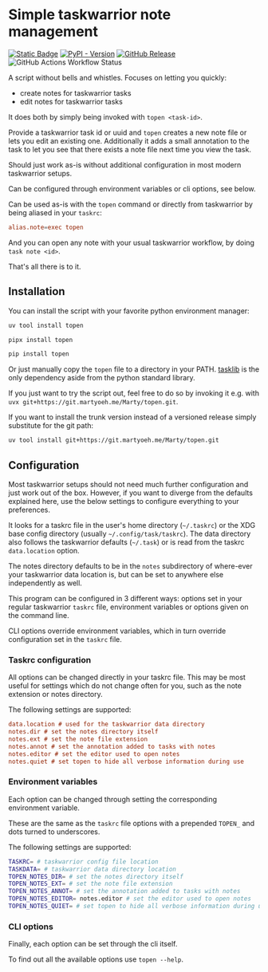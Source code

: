 # Simple taskwarrior note management

[![Static Badge](https://img.shields.io/badge/pdoc-Docs-blue)](https://marty-oehme.github.io/topen)
[![PyPI - Version](https://img.shields.io/pypi/v/topen)](https://pypi.org/project/topen)
[![GitHub Release](https://img.shields.io/github/v/release/marty-oehme/topen)](https://github.com/marty-oehme/topen/releases/latest)
![GitHub Actions Workflow Status](https://img.shields.io/github/actions/workflow/status/marty-oehme/topen/release.yaml)

A script without bells and whistles.
Focuses on letting you quickly:

- create notes for taskwarrior tasks
- edit notes for taskwarrior tasks

It does both by simply being invoked with `topen <task-id>`.

Provide a taskwarrior task id or uuid and `topen` creates a new note file or lets
you edit an existing one. Additionally it adds a small annotation to the task
to let you see that there exists a note file next time you view the task.

Should just work as-is without additional configuration in most modern taskwarrior setups.

Can be configured through environment variables or cli options, see below.

Can be used as-is with the `topen` command or directly from taskwarrior by being aliased in your `taskrc`:

```conf
alias.note=exec topen
```

And you can open any note with your usual taskwarrior workflow,
by doing `task note <id>`.

That's all there is to it.

## Installation

You can install the script with your favorite python environment manager:

```bash
uv tool install topen
```

```bash
pipx install topen
```

```bash
pip install topen
```

Or just manually copy the `topen` file to a directory in your PATH.
[tasklib](https://github.com/GothenburgBitFactory/tasklib) is the only dependency aside from the python standard library.

If you just want to try the script out,
feel free to do so by invoking it e.g. with `uvx git+https://git.martyoeh.me/Marty/topen.git`.

If you want to install the trunk version instead of a versioned release simply substitute for the git path:

```bash
uv tool install git+https://git.martyoeh.me/Marty/topen.git
```

## Configuration

Most taskwarrior setups should not need much further configuration and just work out of the box.
However, if you want to diverge from the defaults explained here,
use the below settings to configure everything to your preferences.

It looks for a taskrc file in the user's home directory (`~/.taskrc`) or the XDG base config directory (usually `~/.config/task/taskrc`).
The data directory also follows the taskwarrior defaults (`~/.task`) or is read from the taskrc `data.location` option.

The notes directory defaults to be in the `notes` subdirectory of where-ever your taskwarrior data location is,
but can be set to anywhere else independently as well.

This program can be configured in 3 different ways: options set in your regular taskwarrior `taskrc` file,
environment variables or options given on the command line.

CLI options override environment variables, which in turn override configuration set in the `taskrc` file.

### Taskrc configuration

All options can be changed directly in your taskrc file.
This may be most useful for settings which do not change often for you,
such as the note extension or notes directory.

The following settings are supported:

```ini
data.location # used for the taskwarrior data directory
notes.dir # set the notes directory itself
notes.ext # set the note file extension
notes.annot # set the annotation added to tasks with notes
notes.editor # set the editor used to open notes
notes.quiet # set topen to hide all verbose information during use
```

### Environment variables

Each option can be changed through setting the corresponding environment variable.

These are the same as the `taskrc` file options with a prepended `TOPEN_` and dots turned to underscores.

The following settings are supported:

```bash
TASKRC= # taskwarrior config file location
TASKDATA= # taskwarrior data directory location
TOPEN_NOTES_DIR= # set the notes directory itself
TOPEN_NOTES_EXT= # set the note file extension
TOPEN_NOTES_ANNOT= # set the annotation added to tasks with notes
TOPEN_NOTES_EDITOR= notes.editor # set the editor used to open notes
TOPEN_NOTES_QUIET= # set topen to hide all verbose information during use
```

### CLI options

Finally, each option can be set through the cli itself.

To find out all the available options use `topen --help`.
